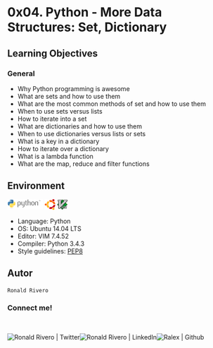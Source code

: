 # 0x04. Python - More Data Structures: Set, Dictionary

## Learning Objectives
### General

-   Why Python programming is awesome
-   What are sets and how to use them
-   What are the most common methods of set and how to use them
-   When to use sets versus lists
-   How to iterate into a set
-   What are dictionaries and how to use them
-   When to use dictionaries versus lists or sets
-   What is a key in a dictionary
-   How to iterate over a dictionary
-   What is a lambda function
-   What are the map, reduce and filter functions

## Environment
<div>
<a  href="https://www.cprogramming.com/"  target="_blank"><img  height="24px"  src="https://raw.githubusercontent.com/ralexrivero/xelar_theme_profile/main/icons/python-logo-inkscape.svg"  alt="C programming language"  ></a> <a  href="https://ubuntu.com/"  target="_blank"><img  height="24px"  src="https://raw.githubusercontent.com/ralexrivero/xelar_theme_profile/main/icons/ubuntu-icon.svg"  alt="C programming language"></a> <a  href="https://www.vim.org/"  target="_blank"><img  height="24px"  src="https://raw.githubusercontent.com/ralexrivero/xelar_theme_profile/main/icons/Vimlogo.svg"  alt="C programming language"></a>
</div>

- Language: Python
- OS: Ubuntu 14.04 LTS
- Editor: VIM 7.4.52
- Compiler: Python 3.4.3
- Style guidelines: [PEP8](https://pep8.org/)

## Autor

```
Ronald Rivero
```

### Connect me!

<br>
<div>

<a  href="https://twitter.com/ralex_uy"  target="_blank">  <img  align="left"  alt="Ronald Rivero | Twitter"  src="https://img.shields.io/twitter/follow/ralex_uy?style=social"/>  </a>

<a  href="https://www.linkedin.com/in/ronald-rivero/"  target="_blank">  <img  align="left"  alt="Ronald Rivero | LinkedIn"  src="https://img.shields.io/badge/LinkedIn-+24K-blue?style=social&logo=linkedin"/>  </a>

<a  href="https://github.com/ralexrivero/"  target="_blank">  <img  align="left"  src="https://img.shields.io/github/followers/ralexrivero?style=social"  alt="Ralex | Github">  </a>
</br>
</div>


